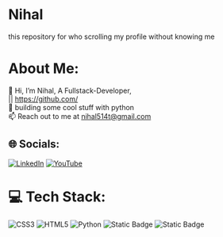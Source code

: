 # Nihal
this repository for who scrolling my profile without knowing me 
#  About Me:
👋 Hi, I’m Nihal, A Fullstack-Developer, <br> 
|| https://github.com/<br>
🌟 building some cool stuff with python <br>
📫 Reach out to me at nihal514t@gmail.com


## 🌐 Socials:
[![LinkedIn](https://img.shields.io/badge/LinkedIn-%230077B5.svg?logo=linkedin&logoColor=white)](https://www.linkedin.com/in/muhammed-nihal-167745247)  [![YouTube](https://img.shields.io/badge/YouTube-%23FF0000.svg?logo=YouTube&logoColor=white)](https://www.youtube.com/@realmikku)
# 💻 Tech Stack:
![CSS3](https://img.shields.io/badge/css3-%231572B6.svg?style=for-the-badge&logo=css3&logoColor=white) ![HTML5](https://img.shields.io/badge/html5-%23E34F26.svg?style=for-the-badge&logo=html5&logoColor=white) ![Python](https://img.shields.io/badge/python-yellow?logo=python) ![Static Badge](https://img.shields.io/badge/C%2B%2B-blue?logo=cplusplus&logoColor=white&logoSize=auto&labelColor=black&color=blue) ![Static Badge](https://img.shields.io/badge/-blue?logo=c&logoColor=white&logoSize=auto&labelColor=blue&color=blue)






